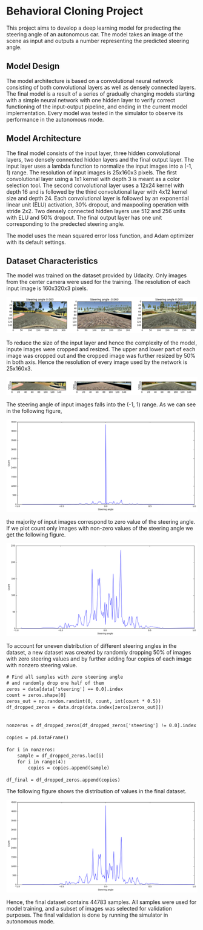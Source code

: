 # Behavioral Cloning Project
This project aims to develop a deep learning model for predecting the steering angle of an autonomous car. The model takes an image of the scene as input and outputs a number representing the predicted steering angle.

## Model Design
The model architecture is based on a convolutional neural network consisting of both convolutional layers as well as densely connected layers. The final model is a result of a series of gradually changing models starting with a simple neural network with one hidden layer  to verify correct functioning of the input-output pipeline, and ending in the current model implementation. Every model was tested in the simulator to observe its performance in the autonomous mode.


## Model Architecture
The final model consists of the input layer, three hidden convolutional layers, two densely connected hidden layers and the final output layer. The input layer uses a lambda function to normalize the input images into a (-1, 1) range. The resolution of input images is 25x160x3 pixels. The first convolutional layer using a 1x1 kernel with depth 3 is meant as a color selection tool. The second convolutional layer uses a 12x24 kernel with depth 16 and is followed by the third convolutional layer with 4x12 kernel size and depth 24. Each convolutional layer is followed by an exponential linear unit (ELU) activation, 30% dropout, and maxpooling operation with stride 2x2. Two densely connected hidden layers use 512 and 256 units with ELU and 50% dropout. The final output layer has one unit corresponding to the predected steering angle.

The model uses the mean squared error loss function, and Adam optimizer with its default settings.


## Dataset Characteristics

The model was trained on the dataset provided by Udacity. Only images from the center camera were used for the training. The resolution of each input image is 160x320x3 pixels. 

<p align="Center">
     <img src=img/sample.png />
</p>

To reduce the size of the input layer and hence the complexity of the model, inpute images were cropped and resized. The upper and lower part of each image was cropped out and the cropped image was further resized by 50% in both axis. Hence the resolution of every image used by the network is 25x160x3.

<p align="Center">
     <img src=img/fig2.png />
</p>

The steering angle of input images falls into the (-1, 1) range. As we can see in the following figure, 

<p align="Center">
     <img src=img/fig3.png />
</p>

the majority of input images correspond to zero value of the steering angle. If we plot count only images with non-zero values of the steering angle we get the following figure.

<p align="Center">
     <img src=img/fig4.png />
</p>

To account for uneven distribution of different steering angles in the dataset, a new dataset was created by randomly dropping 50% of images with zero steering values and by further adding four copies of each image with nonzero steering value. 
```
# Find all samples with zero steering angle
# and randomly drop one half of them
zeros = data[data['steering'] == 0.0].index
count = zeros.shape[0]
zeros_out = np.random.randint(0, count, int(count * 0.5))
df_dropped_zeros = data.drop(data.index[zeros[zeros_out]])


nonzeros = df_dropped_zeros[df_dropped_zeros['steering'] != 0.0].index

copies = pd.DataFrame()

for i in nonzeros:
    sample = df_dropped_zeros.loc[i]
    for i in range(4):
        copies = copies.append(sample)
    
df_final = df_dropped_zeros.append(copies)
```
The following figure shows the distribution of values in the final dataset.

<p align="Center">
     <img src=img/fig5.png />
</p>

Hence, the final dataset contains 44783 samples. All samples were used for model training, and a subset of images was selected for validation purposes. The final validation is done by running the simulator in autonomous mode.


